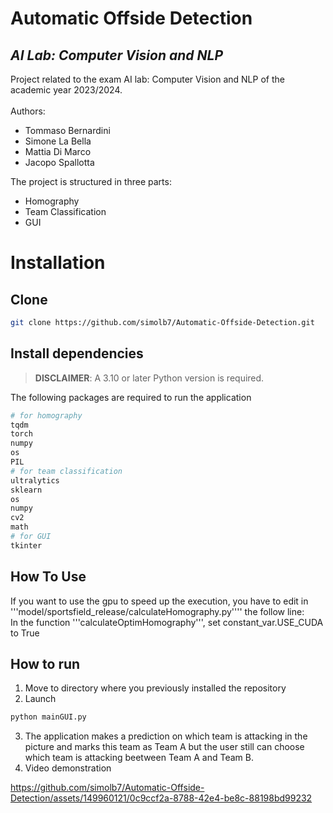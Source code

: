 # Automatic Offside Detection
## _AI Lab: Computer Vision and NLP_


Project related to the exam AI lab: Computer Vision and NLP of the academic year 2023/2024.\
\
Authors:

- Tommaso Bernardini
- Simone La Bella
- Mattia Di Marco
- Jacopo Spallotta


The project is structured in three parts:
- Homography
- Team Classification
- GUI

# Installation

## Clone
```sh
git clone https://github.com/simolb7/Automatic-Offside-Detection.git
```

## Install dependencies


> **DISCLAIMER**: A 3.10 or later Python version is required.

The following packages are required to run the application
```sh
# for homography
tqdm
torch
numpy
os
PIL
# for team classification
ultralytics
sklearn
os
numpy
cv2
math
# for GUI
tkinter
```

## How To Use
If you want to use the gpu to speed up the execution, you have to edit in '''model/sportsfield_release/calculateHomography.py'''' the follow line: \
In the function '''calculateOptimHomography''', set constant_var.USE_CUDA to True

## How to run
1. Move to directory where you previously installed the repository
2. Launch 
```sh
python mainGUI.py
```
3. The application makes a prediction on which team is attacking in the picture and marks this team as Team A but the user still can choose which team is attacking beetween Team A and Team B.
4. Video demonstration
   

https://github.com/simolb7/Automatic-Offside-Detection/assets/149960121/0c9ccf2a-8788-42e4-be8c-88198bd99232




